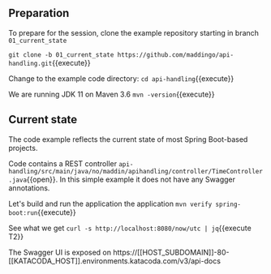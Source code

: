 ## Preparation
To prepare for the session, clone the example repository starting in branch `01_current_state`

`git clone -b 01_current_state https://github.com/maddingo/api-handling.git`{{execute}}

Change to the example code directory:
`cd api-handling`{{execute}}

We are running JDK 11 on Maven 3.6 `mvn -version`{{execute}}

## Current state
The code example reflects the current state of most Spring Boot-based projects.

Code contains a REST controller `api-handling/src/main/java/no/maddin/apihandling/controller/TimeController.java`{{open}}. 
In this simple example it does not have any Swagger annotations.

Let's build and run the application the application
`mvn verify spring-boot:run`{{execute}}

See what we get `curl -s http://localhost:8080/now/utc | jq`{{execute T2}}

The Swagger UI is exposed on https://[[HOST_SUBDOMAIN]]-80-[[KATACODA_HOST]].environments.katacoda.com/v3/api-docs

